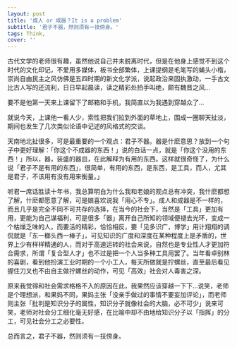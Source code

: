 ```yaml
---
layout: post
title: '成人 or 成器？It is a problem'
subtitle: '君子不器，然则须有一技傍身。'
tags: Think, 
cover: '' 
--- 
```



古代文学的老师很有趣，虽然他说自己并未脱离时代，但是在他身上感觉不到这个时代的文化印记，不爱用多媒体，板书全部繁体，上课提纲是毛笔写的蝇头小楷，崇尚自由民主之风仿佛是五四时期的新文化学派，说起政治来固执激动，一手古文比古人写的还流利，日日早起晨读，读之精彩处拍手叫绝，颇有魏晋之风...

要不是他第一天来上课留下了邮箱和手机，我简直以为我遇到穿越众了...

就说今天，上课他一看人少，索性把我们拉到外面的草地上，围成一圈聊天扯淡，期间也发生了几次类似论语中记述的风格式的交谈。

天南地北扯很多，可是最重要的一个观点：君子不器。器是什麽意思？放到一个句子中更好理解：「你这个不成器的东西！」说的白话一点，就是「你这个没用的东西！」所以，器，装盛的器皿，在此解释为有用的东西。这样就很奇怪了，为什么说「君子不是有用的东西」，很简单，有用的东西，是东西，是工具，而人，尤其是君子，不该用有没有用来衡量。」

听君一席话胜读十年书，我总算明白为什么我和老娘的观点总有冲突，我什麽都想了解，什麽都愿意了解，可是娘喜欢说我「用心不专」。成人和成器是不一样的，而且几乎是完全不同不可共存的选择，在当今的社会下，当然是「工具」更加有用，更能为自己谋福利，可是很多「器」离开自己所知的领域便褪去光环，变成一个枯燥乏味的人，而要活的精彩，恰恰相反，要「见多识广，博学」用计翔翔的调侃就是「东一榔头西一棒子」，可见知识的广度和深度在某种程度上是矛盾的，世界上少有样样精通的人，而对于高速运转的社会来说，自然也是专业性人才更加符合需求，所谓「复合型人才」也不过是把一个人当多种工具用罢了。当年看卓别林的喜剧，看到他扮演工业时期的一个小工人，每天所做就是拧螺丝，直至最后看见握住刀叉也不由自主做拧螺丝的动作，可见「高效」社会对人毒害之深。

原来我觉得和社会需求格格不入的原因在此，我果然应该穿越一下下...说笑，老师是个理想派，和果妈不同，果妈主张「没亲手做过的事情不要妄加评论」，而老师则主张「批判是知识分子的属性，知识分子就像社会的大脑，必不可少」说来可笑，老师对社会分工细化毫无好感，在比喻中却不由地给知识分子以「指挥」的分工，可见社会分工之必要性。

总而言之，君子不器，然则须有一技傍身。